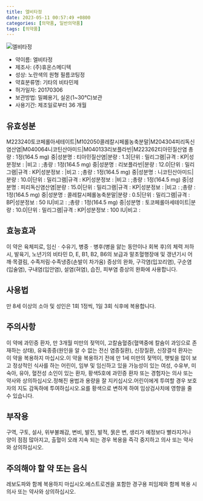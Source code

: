 ```yaml
---
title: 엘비타정
date: 2023-05-11 00:57:49 +0800
categories: [의약품, 일반의약품]
tags: [의약품]
---
```

![엘비타정](https://nedrug.mfds.go.kr/pbp/cmn/itemImageDownload/149140683129300006)

- 약이름: 엘비타정
- 제조사: (주)휴온스메디텍
- 성상: 노란색의 원형 필름코팅정
- 약효분류명: 기타의 비타민제
- 허가일자: 20170306
- 보관방법: 밀폐용기, 실온(1~30℃)보관
- 사용기간: 제조일로부터 36 개월
## 유효성분
M223240토코페롤아세테이트|M102050콜레칼시페롤농축분말|M204304피리독신염산염|M040064니코틴산아미드|M040133리보플라빈|M223262티아민질산염
총량 : 1정(164.5 mg) 중|성분명 : 티아민질산염|분량 : 1.3|단위 : 밀리그램|규격 : KP|성분정보 : |비고 : ;총량 : 1정(164.5 mg) 중|성분명 : 리보플라빈|분량 : 12.0|단위 : 밀리그램|규격 : KP|성분정보 : |비고 : ;총량 : 1정(164.5 mg) 중|성분명 : 니코틴산아미드|분량 : 10.0|단위 : 밀리그램|규격 : KP|성분정보 : |비고 : ;총량 : 1정(164.5 mg) 중|성분명 : 피리독신염산염|분량 : 15.0|단위 : 밀리그램|규격 : KP|성분정보 : |비고 : ;총량 : 1정(164.5 mg) 중|성분명 : 콜레칼시페롤농축분말|분량 : 0.5|단위 : 밀리그램|규격 : BP|성분정보 : 50 IU|비고 : ;총량 : 1정(164.5 mg) 중|성분명 : 토코페롤아세테이트|분량 : 10.0|단위 : 밀리그램|규격 : KP|성분정보 : 100 IU|비고 :
## 효능효과
이 약은 육체피로, 임신ㆍ수유기, 병중ㆍ병후(병을 앓는 동안이나 회복 후)의 체력 저하 시, 발육기, 노년기의 비타민 D, E, B1, B2, B6의 보급과 말초혈행장애 및 갱년기시 어깨·목결림, 수족저림·수족냉증(손발이 차가움) 증상의 완화, 구각염(입꼬리염), 구순염(입술염), 구내염(입안염), 설염(혀염), 습진, 피부염 증상의 완화에 사용합니다.
## 사용법
만 8세 이상의 소아 및 성인은 1회 1정씩, 1일 3회 식후에 복용합니다.
## 주의사항
이 약에 과민증 환자, 만 3개월 미만의 젖먹이, 고칼슘혈증(혈액중에 칼슘이 과잉으로 존재하는 상태), 유육종증(원인을 알 수 없는 전신 염증질환), 신장질환, 신장결석 환자는 이 약을 복용하지 마십시오.이 약을 복용하기 전에 만 1세 미만의 젖먹이, 햇빛을 많이 보고 정상적인 식사를 하는 어린이, 임부 및 임신하고 있을 가능성이 있는 여성, 수유부, 미숙아, 유아, 혈전성 소인이 있는 환자, 황색5호에 과민증 환자 또는 경험자는 의사 또는 약사와 상의하십시오.정해진 용법과 용량을 잘 지키십시오.어린이에게 투여할 경우 보호자의 지도 감독하에 투여하십시오.요를 황색으로 변하게 하여 임상검사치에 영향을 줄 수 있습니다.
## 부작용
구역, 구토, 설사, 위부불쾌감, 변비, 발진, 발적, 묽은 변, 생리가 예정보다 빨라지거나 양이 점점 많아지고, 출혈이 오래 지속 되는 경우 복용을 즉각 중지하고 의사 또는 약사와 상의하십시오.
## 주의해야 할 약 또는 음식
레보도파와 함께 복용하지 마십시오.에스트로겐을 포함한 경구용 피임제와 함께 복용 시 의사 또는 약사와 상의하십시오.
